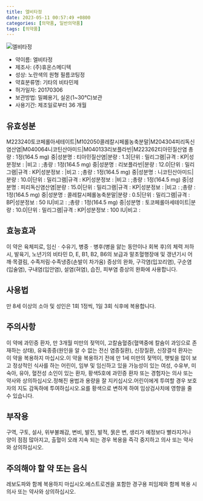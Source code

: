 ```yaml
---
title: 엘비타정
date: 2023-05-11 00:57:49 +0800
categories: [의약품, 일반의약품]
tags: [의약품]
---
```

![엘비타정](https://nedrug.mfds.go.kr/pbp/cmn/itemImageDownload/149140683129300006)

- 약이름: 엘비타정
- 제조사: (주)휴온스메디텍
- 성상: 노란색의 원형 필름코팅정
- 약효분류명: 기타의 비타민제
- 허가일자: 20170306
- 보관방법: 밀폐용기, 실온(1~30℃)보관
- 사용기간: 제조일로부터 36 개월
## 유효성분
M223240토코페롤아세테이트|M102050콜레칼시페롤농축분말|M204304피리독신염산염|M040064니코틴산아미드|M040133리보플라빈|M223262티아민질산염
총량 : 1정(164.5 mg) 중|성분명 : 티아민질산염|분량 : 1.3|단위 : 밀리그램|규격 : KP|성분정보 : |비고 : ;총량 : 1정(164.5 mg) 중|성분명 : 리보플라빈|분량 : 12.0|단위 : 밀리그램|규격 : KP|성분정보 : |비고 : ;총량 : 1정(164.5 mg) 중|성분명 : 니코틴산아미드|분량 : 10.0|단위 : 밀리그램|규격 : KP|성분정보 : |비고 : ;총량 : 1정(164.5 mg) 중|성분명 : 피리독신염산염|분량 : 15.0|단위 : 밀리그램|규격 : KP|성분정보 : |비고 : ;총량 : 1정(164.5 mg) 중|성분명 : 콜레칼시페롤농축분말|분량 : 0.5|단위 : 밀리그램|규격 : BP|성분정보 : 50 IU|비고 : ;총량 : 1정(164.5 mg) 중|성분명 : 토코페롤아세테이트|분량 : 10.0|단위 : 밀리그램|규격 : KP|성분정보 : 100 IU|비고 :
## 효능효과
이 약은 육체피로, 임신ㆍ수유기, 병중ㆍ병후(병을 앓는 동안이나 회복 후)의 체력 저하 시, 발육기, 노년기의 비타민 D, E, B1, B2, B6의 보급과 말초혈행장애 및 갱년기시 어깨·목결림, 수족저림·수족냉증(손발이 차가움) 증상의 완화, 구각염(입꼬리염), 구순염(입술염), 구내염(입안염), 설염(혀염), 습진, 피부염 증상의 완화에 사용합니다.
## 사용법
만 8세 이상의 소아 및 성인은 1회 1정씩, 1일 3회 식후에 복용합니다.
## 주의사항
이 약에 과민증 환자, 만 3개월 미만의 젖먹이, 고칼슘혈증(혈액중에 칼슘이 과잉으로 존재하는 상태), 유육종증(원인을 알 수 없는 전신 염증질환), 신장질환, 신장결석 환자는 이 약을 복용하지 마십시오.이 약을 복용하기 전에 만 1세 미만의 젖먹이, 햇빛을 많이 보고 정상적인 식사를 하는 어린이, 임부 및 임신하고 있을 가능성이 있는 여성, 수유부, 미숙아, 유아, 혈전성 소인이 있는 환자, 황색5호에 과민증 환자 또는 경험자는 의사 또는 약사와 상의하십시오.정해진 용법과 용량을 잘 지키십시오.어린이에게 투여할 경우 보호자의 지도 감독하에 투여하십시오.요를 황색으로 변하게 하여 임상검사치에 영향을 줄 수 있습니다.
## 부작용
구역, 구토, 설사, 위부불쾌감, 변비, 발진, 발적, 묽은 변, 생리가 예정보다 빨라지거나 양이 점점 많아지고, 출혈이 오래 지속 되는 경우 복용을 즉각 중지하고 의사 또는 약사와 상의하십시오.
## 주의해야 할 약 또는 음식
레보도파와 함께 복용하지 마십시오.에스트로겐을 포함한 경구용 피임제와 함께 복용 시 의사 또는 약사와 상의하십시오.
